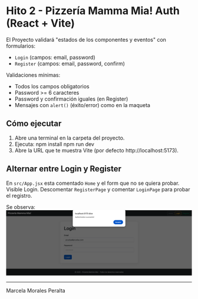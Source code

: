 # Hito 2 - Pizzería Mamma Mia!  Auth (React + Vite)

El Proyecto validará "estados de los componentes y eventos" con formularios:
- `Login` (campos: email, password)
- `Register` (campos: email, password, confirm)

Validaciones mínimas:
- Todos los campos obligatorios
- Password >= 6 caracteres
- Password y confirmación iguales (en Register)
- Mensajes con `alert()` (éxito/error) como en la maqueta

## Cómo ejecutar
1. Abre una terminal en la carpeta del proyecto.
2. Ejecuta:
   npm install
   npm run dev
3. Abre la URL que te muestra Vite (por defecto http://localhost:5173).


## Alternar entre Login y Register
En `src/App.jsx` esta comentado `Home` y el form que no se quiera probar.
Visible Login. Descomentar `RegisterPage` y comentar `LoginPage`
para probar el registro.

Se observa:
<img src="src/assets/print-login.png" alt="print-pagina">


-----
Marcela Morales Peralta
